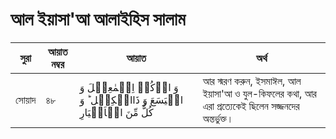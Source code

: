# আল ইয়াসা'আ আলাইহিস সালাম
|সুরা|আয়াত নম্বর|আয়াত|অর্থ|
|---|---|---|---| 
|সোয়াদ|৪৮|وَ اذۡكُرۡ اِسۡمٰعِیۡلَ وَ الۡیَسَعَ وَ ذَاالۡكِفۡلِ ؕ وَ كُلٌّ مِّنَ الۡاَخۡیَارِ|আর স্মরণ করুন, ইসমাঈল, আল ইয়াসা'আ ও যুল-কিফলের কথা, আর এরা প্ৰত্যেকেই ছিলেন সজ্জনদের অন্তর্ভুক্ত।|
